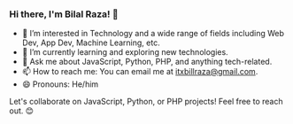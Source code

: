 ### Hi there, I'm Bilal Raza! 👋

- 🔭 I’m interested in Technology and a wide range of fields including Web Dev, App Dev, Machine Learning, etc.
- 🌱 I’m currently learning and exploring new technologies.
- 💬 Ask me about JavaScript, Python, PHP, and anything tech-related.
- 📫 How to reach me: You can email me at itxbillraza@gmail.com.
- 😄 Pronouns: He/him

Let's collaborate on JavaScript, Python, or PHP projects! Feel free to reach out. 😊
